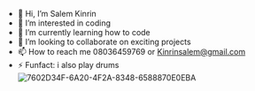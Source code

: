 - 👋 Hi, I’m Salem Kinrin
- 👀 I’m interested in coding
- 🌱 I’m currently learning how to code
- 💞️ I’m looking to collaborate on exciting projects
- 📫 How to reach me 08036459769  or Kinrinsalem@gmail.com
- ⚡️ Funfact: i also play drums![7602D34F-6A20-4F2A-8348-6588870E0EBA](https://user-images.githubusercontent.com/100958690/164081589-be2558fd-147b-4f6b-8926-e3b527bb4773.png)


<!---
Salem137/Salem137 is a ✨ special ✨ repository because its `README.md` (this file) appears on your GitHub profile.
You can click the Preview link to take a look at your changes.
--->
